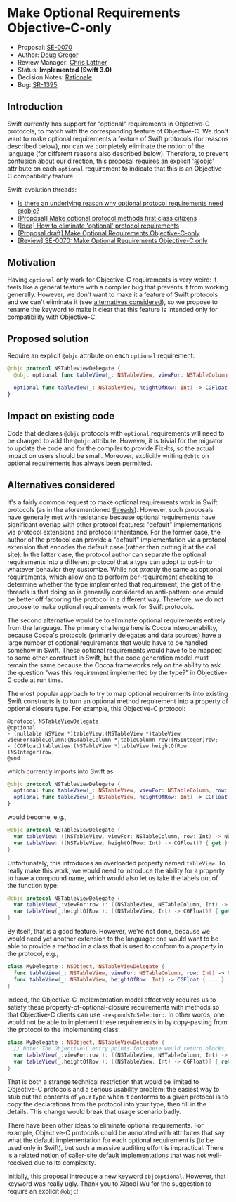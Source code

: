 # Make Optional Requirements Objective-C-only

* Proposal: [SE-0070](0070-optional-requirements.md)
* Author: [Doug Gregor](https://github.com/DougGregor)
* Review Manager: [Chris Lattner](http://github.com/lattner)
* Status: **Implemented (Swift 3.0)**
* Decision Notes: [Rationale](https://forums.swift.org/t/accepted-se-0070-make-optional-requirements-objective-c-only/2426)
* Bug: [SR-1395](https://bugs.swift.org/browse/SR-1395)

## Introduction

Swift currently has support for "optional" requirements in Objective-C
protocols, to match with the corresponding feature of Objective-C. We
don't want to make optional requirements a feature of Swift protocols
(for reasons described below), nor can we completely eliminate the
notion of the language (for different reasons also described
below). Therefore, to prevent confusion about our direction, this
proposal requires an explicit '@objc' attribute on each `optional`
requirement to indicate that this is an Objective-C compatibility
feature.

Swift-evolution threads:

* [Is there an underlying reason why optional protocol requirements need @objc?](https://forums.swift.org/t/is-there-an-underlying-reason-why-optional-protocol-requirements-need-objc/1681)
* [\[Proposal\] Make optional protocol methods first class citizens](https://forums.swift.org/t/proposal-make-optional-protocol-methods-first-class-citizens/1990)
* [\[Idea\] How to eliminate 'optional' protocol requirements](https://forums.swift.org/t/idea-how-to-eliminate-optional-protocol-requirements/2095)
* [\[Proposal draft\] Make Optional Requirements Objective-C-only](https://forums.swift.org/t/proposal-draft-make-optional-requirements-objective-c-only/2310)
* [\[Review\] SE-0070: Make Optional Requirements Objective-C only](https://forums.swift.org/t/review-se-0070-make-optional-requirements-objective-c-only/2343)

## Motivation

Having `optional` only work for Objective-C requirements is very
weird: it feels like a general feature with a compiler bug that
prevents it from working generally. However, we don't want to make it
a feature of Swift protocols and we can't eliminate it (see
[alternatives considered](#alternatives-considered)), so we propose to
rename the keyword to make it clear that this feature is intended only
for compatibility with Objective-C.

## Proposed solution

Require an explicit `@objc` attribute on each `optional` requirement:

```swift
@objc protocol NSTableViewDelegate {
  @objc optional func tableView(_: NSTableView, viewFor: NSTableColumn, row: Int) -> NSView? // correct

  optional func tableView(_: NSTableView, heightOfRow: Int) -> CGFloat  // error: 'optional' requirements are an Objective-C compatibility feature; add '@objc'
}
```

## Impact on existing code

Code that declares `@objc` protocols with `optional` requirements will
need to be changed to add the `@objc` attribute. However, it is
trivial for the migrator to update the code and for the compiler to
provide Fix-Its, so the actual impact on users should be
small. Moreover, explicitly writing `@objc` on optional requirements
has always been permitted.

## Alternatives considered

It's a fairly common request to make optional requirements work in
Swift protocols (as in the aforementioned [threads](#introduction)).
However, such proposals have generally met with resistance because
optional requirements have significant overlap with other protocol
features: "default" implementations via protocol extensions and
protocol inheritance. For the former case, the author of the protocol
can provide a "default" implementation via a protocol extension that
encodes the default case (rather than putting it at the call site). In
the latter case, the protocol author can separate the optional
requirements into a different protocol that a type can adopt to
opt-in to whatever behavior they customize. While not *exactly* the
same as optional requirements, which allow one to perform
per-requirement checking to determine whether the type implemented
that requirement, the gist of the threads is that doing so is
generally considered an anti-pattern: one would be better off
factoring the protocol in a different way. Therefore, we do not
propose to make optional requirements work for Swift protocols.

The second alternative would be to eliminate optional requirements
entirely from the language. The primary challenge here is Cocoa
interoperability, because Cocoa's protocols (primarily delegates and
data sources) have a large number of optional requirements that would
have to be handled somehow in Swift. These optional requirements would
have to be mapped to some other construct in Swift, but the code
generation model must remain the same because the Cocoa frameworks
rely on the ability to ask the question "was this requirement
implemented by the type?" in Objective-C code at run time.

The most popular approach to try to map optional requirements into
existing Swift constructs is to turn an optional method requirement
into a property of optional closure type. For example, this
Objective-C protocol:

```
@protocol NSTableViewDelegate
@optional
- (nullable NSView *)tableView:(NSTableView *)tableView viewForTableColumn:(NSTableColumn *)tableColumn row:(NSInteger)row;
- (CGFloat)tableView:(NSTableView *)tableView heightOfRow:(NSInteger)row;
@end
```

which currently imports into Swift as:

```swift
@objc protocol NSTableViewDelegate {
  optional func tableView(_: NSTableView, viewFor: NSTableColumn, row: Int) -> NSView?
  optional func tableView(_: NSTableView, heightOfRow: Int) -> CGFloat
}
```

would become, e.g.,

```swift
@objc protocol NSTableViewDelegate {
  var tableView: ((NSTableView, viewFor: NSTableColumn, row: Int) -> NSView?)? { get }
  var tableView: ((NSTableView, heightOfRow: Int) -> CGFloat)? { get }
}
```

Unfortunately, this introduces an overloaded property named
`tableView`. To really make this work, we would need to introduce the
ability for a property to have a compound name, which would also let
us take the labels out of the function type:

```swift
@objc protocol NSTableViewDelegate {
  var tableView(_:viewFor:row:): ((NSTableView, NSTableColumn, Int) -> NSView?)? { get }
  var tableView(_:heightOfRow:): ((NSTableView, Int) -> CGFloat)? { get }
}
```

By itself, that is a good feature. However, we're not done, because we
would need yet another extension to the language: one
would want to be able to provide a *method* in a class that is used to
conform to a *property* in the protocol, e.g.,

```swift
class MyDelegate : NSObject, NSTableViewDelegate {
  func tableView(_: NSTableView, viewFor: NSTableColumn, row: Int) -> NSView? { ... }
  func tableView(_: NSTableView, heightOfRow: Int) -> CGFloat { ... }
}
```

Indeed, the Objective-C implementation model effectively requires us
to satisfy these property-of-optional-closure requirements with
methods so that Objective-C clients can use `-respondsToSelector:`. In
other words, one would not be able to implement these requirements in
by copy-pasting from the protocol to the implementing class:

```swift
class MyDelegate : NSObject, NSTableViewDelegate {
  // Note: The Objective-C entry points for these would return blocks, which is incorrect
  var tableView(_:viewFor:row:): ((NSTableView, NSTableColumn, Int) -> NSView?)? { return ...   }
  var tableView(_:heightOfRow:): ((NSTableView, Int) -> CGFloat)? { return ... }
}
```

That is both a strange technical restriction that would be limited to
Objective-C protocols and a serious usability problem: the easiest way
to stub out the contents of your type when it conforms to a given
protocol is to copy the declarations from the protocol into your type,
then fill in the details. This change would break that usage scenario
badly.

There have been other ideas to eliminate optional requirements. For
example, Objective-C protocols could be annotated with attributes that
say what the default implementation for each optional requirement is
(to be used only in Swift), but such a massive auditing effort is
impractical. There is a related notion of [caller-site default
implementations](https://forums.swift.org/t/idea-how-to-eliminate-optional-protocol-requirements/2095)
that was not well-received due to its complexity.

Initially, this proposal introduce a new keyword
`objcoptional`. However, that keyword was really ugly. Thank you to
Xiaodi Wu for the suggestion to require an explicit `@objc`!
